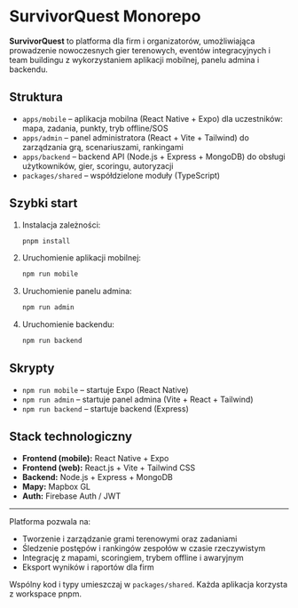 # SurvivorQuest Monorepo

**SurvivorQuest** to platforma dla firm i organizatorów, umożliwiająca prowadzenie nowoczesnych gier terenowych, eventów integracyjnych i team buildingu z wykorzystaniem aplikacji mobilnej, panelu admina i backendu.

## Struktura

- `apps/mobile` – aplikacja mobilna (React Native + Expo) dla uczestników: mapa, zadania, punkty, tryb offline/SOS
- `apps/admin` – panel administratora (React + Vite + Tailwind) do zarządzania grą, scenariuszami, rankingami
- `apps/backend` – backend API (Node.js + Express + MongoDB) do obsługi użytkowników, gier, scoringu, autoryzacji
- `packages/shared` – współdzielone moduły (TypeScript)

## Szybki start

1. Instalacja zależności:
   ```sh
   pnpm install
   ```
2. Uruchomienie aplikacji mobilnej:
   ```sh
   npm run mobile
   ```
3. Uruchomienie panelu admina:
   ```sh
   npm run admin
   ```
4. Uruchomienie backendu:
   ```sh
   npm run backend
   ```

## Skrypty

- `npm run mobile` – startuje Expo (React Native)
- `npm run admin` – startuje panel admina (Vite + React + Tailwind)
- `npm run backend` – startuje backend (Express)

## Stack technologiczny

- **Frontend (mobile):** React Native + Expo
- **Frontend (web):** React.js + Vite + Tailwind CSS
- **Backend:** Node.js + Express + MongoDB
- **Mapy:** Mapbox GL
- **Auth:** Firebase Auth / JWT

---

Platforma pozwala na:

- Tworzenie i zarządzanie grami terenowymi oraz zadaniami
- Śledzenie postępów i rankingów zespołów w czasie rzeczywistym
- Integrację z mapami, scoringiem, trybem offline i awaryjnym
- Eksport wyników i raportów dla firm

Wspólny kod i typy umieszczaj w `packages/shared`. Każda aplikacja korzysta z workspace pnpm.
